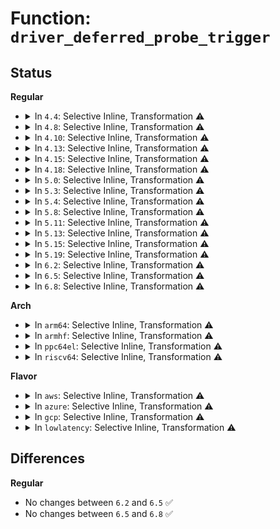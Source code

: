 # Function: <code>driver_deferred_probe_trigger</code>

## Status
<b>Regular</b>
<ul>
<li>
<details>
<summary>In <code>4.4</code>: Selective Inline, Transformation ⚠️</summary>

**Collision:** Unique Static

**Inline:** Selective

**Transformation:** True

**Instances:**

```
In drivers/base/dd.c (ffffffff8154b4d0)
Location: drivers/base/dd.c:151
Inline: True
Inline callers:
  - drivers/base/dd.c:deferred_probe_initcall
  - drivers/base/dd.c:driver_bound
  - drivers/base/dd.c:driver_probe_device
Direct callers:
  - drivers/base/dd.c:deferred_probe_initcall
  - drivers/base/dd.c:driver_bound
  - drivers/base/dd.c:driver_probe_device
```
**Symbols:**

```
ffffffff8154b4d0-ffffffff8154b55a: driver_deferred_probe_trigger.part.2 (STB_LOCAL)
```
</details>
</li>
<li>
<details>
<summary>In <code>4.8</code>: Selective Inline, Transformation ⚠️</summary>

**Collision:** Unique Static

**Inline:** Selective

**Transformation:** True

**Instances:**

```
In drivers/base/dd.c (ffffffff8159dba9)
Location: drivers/base/dd.c:158
Inline: True
Inline callers:
  - drivers/base/dd.c:driver_probe_device
  - drivers/base/dd.c:driver_bound
  - drivers/base/dd.c:deferred_probe_initcall
  - drivers/base/dd.c:device_unblock_probing
Direct callers:
  - drivers/base/dd.c:driver_probe_device
  - drivers/base/dd.c:driver_bound
  - drivers/base/dd.c:deferred_probe_initcall
  - drivers/base/dd.c:device_unblock_probing
```
**Symbols:**

```
ffffffff8159d1c0-ffffffff8159d24d: driver_deferred_probe_trigger.part.2 (STB_LOCAL)
```
</details>
</li>
<li>
<details>
<summary>In <code>4.10</code>: Selective Inline, Transformation ⚠️</summary>

**Collision:** Unique Static

**Inline:** Selective

**Transformation:** True

**Instances:**

```
In drivers/base/dd.c (ffffffff815cbea3)
Location: drivers/base/dd.c:157
Inline: True
Inline callers:
  - drivers/base/dd.c:driver_probe_device
  - drivers/base/dd.c:driver_bound
  - drivers/base/dd.c:deferred_probe_initcall
  - drivers/base/dd.c:device_unblock_probing
Direct callers:
  - drivers/base/dd.c:driver_probe_device
  - drivers/base/dd.c:driver_bound
  - drivers/base/dd.c:deferred_probe_initcall
  - drivers/base/dd.c:device_unblock_probing
```
**Symbols:**

```
ffffffff815cb700-ffffffff815cb78d: driver_deferred_probe_trigger.part.4 (STB_LOCAL)
```
</details>
</li>
<li>
<details>
<summary>In <code>4.13</code>: Selective Inline, Transformation ⚠️</summary>

**Collision:** Unique Static

**Inline:** Selective

**Transformation:** True

**Instances:**

```
In drivers/base/dd.c (ffffffff815e095f)
Location: drivers/base/dd.c:158
Inline: True
Inline callers:
  - drivers/base/dd.c:driver_probe_device
  - drivers/base/dd.c:driver_bound
  - drivers/base/dd.c:deferred_probe_initcall
  - drivers/base/dd.c:device_unblock_probing
Direct callers:
  - drivers/base/dd.c:driver_probe_device
  - drivers/base/dd.c:driver_bound
  - drivers/base/dd.c:deferred_probe_initcall
  - drivers/base/dd.c:device_unblock_probing
```
**Symbols:**

```
ffffffff815e02d0-ffffffff815e035d: driver_deferred_probe_trigger.part.4 (STB_LOCAL)
```
</details>
</li>
<li>
<details>
<summary>In <code>4.15</code>: Selective Inline, Transformation ⚠️</summary>

**Collision:** Unique Static

**Inline:** Selective

**Transformation:** True

**Instances:**

```
In drivers/base/dd.c (ffffffff81647a37)
Location: drivers/base/dd.c:183
Inline: True
Inline callers:
  - drivers/base/dd.c:driver_probe_device
  - drivers/base/dd.c:driver_probe_device
  - drivers/base/dd.c:driver_bound
  - drivers/base/dd.c:deferred_probe_initcall
  - drivers/base/dd.c:device_unblock_probing
Direct callers:
  - drivers/base/dd.c:driver_probe_device
  - drivers/base/dd.c:driver_probe_device
  - drivers/base/dd.c:driver_bound
  - drivers/base/dd.c:deferred_probe_initcall
  - drivers/base/dd.c:device_unblock_probing
```
**Symbols:**

```
ffffffff81647390-ffffffff8164741d: driver_deferred_probe_trigger.part.5 (STB_LOCAL)
```
</details>
</li>
<li>
<details>
<summary>In <code>4.18</code>: Selective Inline, Transformation ⚠️</summary>

**Collision:** Unique Static

**Inline:** Selective

**Transformation:** True

**Instances:**

```
In drivers/base/dd.c (ffffffff81682f27)
Location: drivers/base/dd.c:180
Inline: True
Inline callers:
  - drivers/base/dd.c:driver_probe_device
  - drivers/base/dd.c:driver_probe_device
  - drivers/base/dd.c:driver_bound
  - drivers/base/dd.c:deferred_probe_initcall
  - drivers/base/dd.c:device_unblock_probing
Direct callers:
  - drivers/base/dd.c:driver_probe_device
  - drivers/base/dd.c:driver_probe_device
  - drivers/base/dd.c:driver_bound
  - drivers/base/dd.c:deferred_probe_initcall
  - drivers/base/dd.c:device_unblock_probing
```
**Symbols:**

```
ffffffff81682880-ffffffff8168290d: driver_deferred_probe_trigger.part.9 (STB_LOCAL)
```
</details>
</li>
<li>
<details>
<summary>In <code>5.0</code>: Selective Inline, Transformation ⚠️</summary>

**Collision:** Unique Static

**Inline:** Selective

**Transformation:** True

**Instances:**

```
In drivers/base/dd.c (ffffffff816a2b6b)
Location: drivers/base/dd.c:158
Inline: True
Inline callers:
  - drivers/base/dd.c:really_probe
  - drivers/base/dd.c:really_probe
  - drivers/base/dd.c:driver_bound
  - drivers/base/dd.c:deferred_probe_initcall
  - drivers/base/dd.c:deferred_probe_initcall
  - drivers/base/dd.c:deferred_probe_timeout_work_func
  - drivers/base/dd.c:device_unblock_probing
Direct callers:
  - drivers/base/dd.c:really_probe
  - drivers/base/dd.c:really_probe
  - drivers/base/dd.c:driver_bound
  - drivers/base/dd.c:deferred_probe_initcall
  - drivers/base/dd.c:deferred_probe_initcall
  - drivers/base/dd.c:deferred_probe_timeout_work_func
  - drivers/base/dd.c:device_unblock_probing
```
**Symbols:**

```
ffffffff816a23c0-ffffffff816a244d: driver_deferred_probe_trigger.part.10 (STB_LOCAL)
```
</details>
</li>
<li>
<details>
<summary>In <code>5.3</code>: Selective Inline, Transformation ⚠️</summary>

**Collision:** Unique Static

**Inline:** Selective

**Transformation:** True

**Instances:**

```
In drivers/base/dd.c (ffffffff816db917)
Location: drivers/base/dd.c:162
Inline: True
Inline callers:
  - drivers/base/dd.c:really_probe
  - drivers/base/dd.c:really_probe
  - drivers/base/dd.c:driver_bound
  - drivers/base/dd.c:deferred_probe_initcall
  - drivers/base/dd.c:deferred_probe_initcall
  - drivers/base/dd.c:deferred_probe_timeout_work_func
  - drivers/base/dd.c:device_unblock_probing
Direct callers:
  - drivers/base/dd.c:really_probe
  - drivers/base/dd.c:really_probe
  - drivers/base/dd.c:driver_bound
  - drivers/base/dd.c:deferred_probe_initcall
  - drivers/base/dd.c:deferred_probe_initcall
  - drivers/base/dd.c:deferred_probe_timeout_work_func
  - drivers/base/dd.c:device_unblock_probing
```
**Symbols:**

```
ffffffff816db100-ffffffff816db191: driver_deferred_probe_trigger.part.0 (STB_LOCAL)
```
</details>
</li>
<li>
<details>
<summary>In <code>5.4</code>: Selective Inline, Transformation ⚠️</summary>

**Collision:** Unique Static

**Inline:** Selective

**Transformation:** True

**Instances:**

```
In drivers/base/dd.c (ffffffff816ff8a9)
Location: drivers/base/dd.c:162
Inline: True
Inline callers:
  - drivers/base/dd.c:really_probe
  - drivers/base/dd.c:really_probe
  - drivers/base/dd.c:driver_bound
  - drivers/base/dd.c:deferred_probe_initcall
  - drivers/base/dd.c:deferred_probe_initcall
  - drivers/base/dd.c:deferred_probe_timeout_work_func
  - drivers/base/dd.c:device_unblock_probing
Direct callers:
  - drivers/base/dd.c:really_probe
  - drivers/base/dd.c:really_probe
  - drivers/base/dd.c:driver_bound
  - drivers/base/dd.c:deferred_probe_initcall
  - drivers/base/dd.c:deferred_probe_initcall
  - drivers/base/dd.c:deferred_probe_timeout_work_func
  - drivers/base/dd.c:device_unblock_probing
```
**Symbols:**

```
ffffffff816ff0d0-ffffffff816ff161: driver_deferred_probe_trigger.part.0 (STB_LOCAL)
```
</details>
</li>
<li>
<details>
<summary>In <code>5.8</code>: Selective Inline, Transformation ⚠️</summary>

**Collision:** Unique Static

**Inline:** Selective

**Transformation:** True

**Instances:**

```
In drivers/base/dd.c (ffffffff817b95e5)
Location: drivers/base/dd.c:162
Inline: True
Inline callers:
  - drivers/base/dd.c:really_probe
  - drivers/base/dd.c:really_probe
  - drivers/base/dd.c:driver_bound
  - drivers/base/dd.c:deferred_probe_initcall
  - drivers/base/dd.c:deferred_probe_initcall
  - drivers/base/dd.c:deferred_probe_timeout_work_func
  - drivers/base/dd.c:device_unblock_probing
Direct callers:
  - drivers/base/dd.c:really_probe
  - drivers/base/dd.c:really_probe
  - drivers/base/dd.c:driver_bound
  - drivers/base/dd.c:deferred_probe_initcall
  - drivers/base/dd.c:deferred_probe_initcall
  - drivers/base/dd.c:deferred_probe_timeout_work_func
  - drivers/base/dd.c:device_unblock_probing
```
**Symbols:**

```
ffffffff817b8ce0-ffffffff817b8d71: driver_deferred_probe_trigger.part.0 (STB_LOCAL)
```
</details>
</li>
<li>
<details>
<summary>In <code>5.11</code>: Selective Inline, Transformation ⚠️</summary>

**Collision:** Unique Static

**Inline:** Selective

**Transformation:** True

**Instances:**

```
In drivers/base/dd.c (ffffffff817ce41b)
Location: drivers/base/dd.c:168
Inline: True
Inline callers:
  - drivers/base/dd.c:really_probe
  - drivers/base/dd.c:really_probe
  - drivers/base/dd.c:driver_bound
  - drivers/base/dd.c:deferred_probe_initcall
  - drivers/base/dd.c:deferred_probe_initcall
  - drivers/base/dd.c:deferred_probe_timeout_work_func
  - drivers/base/dd.c:device_unblock_probing
Direct callers:
  - drivers/base/dd.c:really_probe
  - drivers/base/dd.c:really_probe
  - drivers/base/dd.c:driver_bound
  - drivers/base/dd.c:deferred_probe_initcall
  - drivers/base/dd.c:deferred_probe_initcall
  - drivers/base/dd.c:deferred_probe_timeout_work_func
  - drivers/base/dd.c:device_unblock_probing
```
**Symbols:**

```
ffffffff817cda50-ffffffff817cdae1: driver_deferred_probe_trigger.part.0 (STB_LOCAL)
```
</details>
</li>
<li>
<details>
<summary>In <code>5.13</code>: Selective Inline, Transformation ⚠️</summary>

**Collision:** Unique Static

**Inline:** Selective

**Transformation:** True

**Instances:**

```
In drivers/base/dd.c (ffffffff817b1cc4)
Location: drivers/base/dd.c:174
Inline: True
Inline callers:
  - drivers/base/dd.c:really_probe
  - drivers/base/dd.c:really_probe
  - drivers/base/dd.c:driver_bound
  - drivers/base/dd.c:deferred_probe_initcall
  - drivers/base/dd.c:deferred_probe_initcall
  - drivers/base/dd.c:deferred_probe_timeout_work_func
  - drivers/base/dd.c:device_unblock_probing
Direct callers:
  - drivers/base/dd.c:really_probe
  - drivers/base/dd.c:really_probe
  - drivers/base/dd.c:driver_bound
  - drivers/base/dd.c:deferred_probe_initcall
  - drivers/base/dd.c:deferred_probe_initcall
  - drivers/base/dd.c:deferred_probe_timeout_work_func
  - drivers/base/dd.c:device_unblock_probing
```
**Symbols:**

```
ffffffff817b13d0-ffffffff817b1461: driver_deferred_probe_trigger.part.0 (STB_LOCAL)
```
</details>
</li>
<li>
<details>
<summary>In <code>5.15</code>: Selective Inline, Transformation ⚠️</summary>

**Collision:** Unique Static

**Inline:** Selective

**Transformation:** True

**Instances:**

```
In drivers/base/dd.c (ffffffff8183b3a3)
Location: drivers/base/dd.c:174
Inline: True
Inline callers:
  - drivers/base/dd.c:driver_probe_device
  - drivers/base/dd.c:driver_bound
  - drivers/base/dd.c:deferred_probe_initcall
  - drivers/base/dd.c:deferred_probe_initcall
  - drivers/base/dd.c:deferred_probe_timeout_work_func
  - drivers/base/dd.c:device_unblock_probing
Direct callers:
  - drivers/base/dd.c:driver_probe_device
  - drivers/base/dd.c:driver_bound
  - drivers/base/dd.c:deferred_probe_initcall
  - drivers/base/dd.c:deferred_probe_initcall
  - drivers/base/dd.c:deferred_probe_timeout_work_func
  - drivers/base/dd.c:device_unblock_probing
```
**Symbols:**

```
ffffffff8183a610-ffffffff8183a6a1: driver_deferred_probe_trigger.part.0 (STB_LOCAL)
```
</details>
</li>
<li>
<details>
<summary>In <code>5.19</code>: Selective Inline, Transformation ⚠️</summary>

**Collision:** Unique Static

**Inline:** Selective

**Transformation:** True

**Instances:**

```
In drivers/base/dd.c (ffffffff8197d943)
Location: drivers/base/dd.c:175
Inline: True
Inline callers:
  - drivers/base/dd.c:driver_probe_device
  - drivers/base/dd.c:driver_bound
  - drivers/base/dd.c:deferred_probe_initcall
  - drivers/base/dd.c:deferred_probe_initcall
  - drivers/base/dd.c:deferred_probe_timeout_work_func
  - drivers/base/dd.c:device_unblock_probing
Direct callers:
  - drivers/base/dd.c:driver_probe_device
  - drivers/base/dd.c:driver_bound
  - drivers/base/dd.c:deferred_probe_initcall
  - drivers/base/dd.c:deferred_probe_initcall
  - drivers/base/dd.c:deferred_probe_timeout_work_func
  - drivers/base/dd.c:device_unblock_probing
```
**Symbols:**

```
ffffffff8197ce60-ffffffff8197ceff: driver_deferred_probe_trigger.part.0 (STB_LOCAL)
```
</details>
</li>
<li>
<details>
<summary>In <code>6.2</code>: Selective Inline, Transformation ⚠️</summary>

```c
void driver_deferred_probe_trigger();
```

**Collision:** Unique Global

**Inline:** Selective

**Transformation:** True

**Instances:**

```
In drivers/base/dd.c (ffffffff81aeadf3)
Location: drivers/base/dd.c:175
Inline: True
Inline callers:
  - drivers/base/dd.c:driver_probe_device
  - drivers/base/dd.c:driver_bound
  - drivers/base/dd.c:deferred_probe_initcall
  - drivers/base/dd.c:deferred_probe_initcall
  - drivers/base/dd.c:deferred_probe_timeout_work_func
  - drivers/base/dd.c:device_unblock_probing
Direct callers:
  - drivers/base/core.c:wait_for_init_devices_probe
  - drivers/base/dd.c:driver_probe_device
  - drivers/base/dd.c:driver_bound
  - drivers/base/dd.c:deferred_probe_initcall
  - drivers/base/dd.c:deferred_probe_initcall
  - drivers/base/dd.c:deferred_probe_timeout_work_func
  - drivers/base/dd.c:device_unblock_probing
```
**Symbols:**

```
ffffffff81aea250-ffffffff81aea2ef: driver_deferred_probe_trigger.part.0 (STB_LOCAL)
ffffffff820985ab-ffffffff820985bf: driver_deferred_probe_trigger.cold (STB_LOCAL)
ffffffff81aeb620-ffffffff81aeb652: driver_deferred_probe_trigger (STB_GLOBAL)
```
</details>
</li>
<li>
<details>
<summary>In <code>6.5</code>: Selective Inline, Transformation ⚠️</summary>

```c
void driver_deferred_probe_trigger();
```

**Collision:** Unique Global

**Inline:** Selective

**Transformation:** True

**Instances:**

```
In drivers/base/dd.c (ffffffff81b390f3)
Location: drivers/base/dd.c:175
Inline: True
Inline callers:
  - drivers/base/dd.c:driver_probe_device
  - drivers/base/dd.c:driver_bound
  - drivers/base/dd.c:deferred_probe_initcall
  - drivers/base/dd.c:deferred_probe_initcall
  - drivers/base/dd.c:deferred_probe_timeout_work_func
  - drivers/base/dd.c:device_unblock_probing
Direct callers:
  - drivers/base/core.c:wait_for_init_devices_probe
  - drivers/base/dd.c:driver_probe_device
  - drivers/base/dd.c:driver_bound
  - drivers/base/dd.c:deferred_probe_initcall
  - drivers/base/dd.c:deferred_probe_initcall
  - drivers/base/dd.c:deferred_probe_timeout_work_func
  - drivers/base/dd.c:device_unblock_probing
```
**Symbols:**

```
ffffffff81b385e0-ffffffff81b3867f: driver_deferred_probe_trigger.part.0 (STB_LOCAL)
ffffffff821195dd-ffffffff821195f1: driver_deferred_probe_trigger.cold (STB_LOCAL)
ffffffff81b398f0-ffffffff81b39922: driver_deferred_probe_trigger (STB_GLOBAL)
```
</details>
</li>
<li>
<details>
<summary>In <code>6.8</code>: Selective Inline, Transformation ⚠️</summary>

```c
void driver_deferred_probe_trigger();
```

**Collision:** Unique Global

**Inline:** Selective

**Transformation:** True

**Instances:**

```
In drivers/base/dd.c (ffffffff81b90bb3)
Location: drivers/base/dd.c:175
Inline: True
Inline callers:
  - drivers/base/dd.c:driver_probe_device
  - drivers/base/dd.c:driver_bound
  - drivers/base/dd.c:deferred_probe_initcall
  - drivers/base/dd.c:deferred_probe_initcall
  - drivers/base/dd.c:deferred_probe_timeout_work_func
  - drivers/base/dd.c:device_unblock_probing
Direct callers:
  - drivers/base/core.c:wait_for_init_devices_probe
  - drivers/base/dd.c:driver_probe_device
  - drivers/base/dd.c:driver_bound
  - drivers/base/dd.c:deferred_probe_initcall
  - drivers/base/dd.c:deferred_probe_initcall
  - drivers/base/dd.c:deferred_probe_timeout_work_func
  - drivers/base/dd.c:device_unblock_probing
```
**Symbols:**

```
ffffffff81b90080-ffffffff81b9011f: driver_deferred_probe_trigger.part.0 (STB_LOCAL)
ffffffff821f75a0-ffffffff821f75b4: driver_deferred_probe_trigger.cold (STB_LOCAL)
ffffffff81b913b0-ffffffff81b913e2: driver_deferred_probe_trigger (STB_GLOBAL)
```
</details>
</li>
</ul>
<b>Arch</b>
<ul>
<li>
<details>
<summary>In <code>arm64</code>: Selective Inline, Transformation ⚠️</summary>

**Collision:** Unique Static

**Inline:** Selective

**Transformation:** True

**Instances:**

```
In drivers/base/dd.c (ffff8000108eaa04)
Location: drivers/base/dd.c:162
Inline: True
Inline callers:
  - drivers/base/dd.c:really_probe
  - drivers/base/dd.c:really_probe
  - drivers/base/dd.c:driver_bound
  - drivers/base/dd.c:deferred_probe_initcall
  - drivers/base/dd.c:deferred_probe_initcall
  - drivers/base/dd.c:deferred_probe_timeout_work_func
  - drivers/base/dd.c:device_unblock_probing
Direct callers:
  - drivers/base/dd.c:really_probe
  - drivers/base/dd.c:really_probe
  - drivers/base/dd.c:driver_bound
  - drivers/base/dd.c:deferred_probe_initcall
  - drivers/base/dd.c:deferred_probe_initcall
  - drivers/base/dd.c:deferred_probe_timeout_work_func
  - drivers/base/dd.c:device_unblock_probing
```
**Symbols:**

```
ffff8000108ea178-ffff8000108ea228: driver_deferred_probe_trigger.part.0 (STB_LOCAL)
```
</details>
</li>
<li>
<details>
<summary>In <code>armhf</code>: Selective Inline, Transformation ⚠️</summary>

**Collision:** Unique Static

**Inline:** Selective

**Transformation:** True

**Instances:**

```
In drivers/base/dd.c (c09d8a54)
Location: drivers/base/dd.c:162
Inline: True
Inline callers:
  - drivers/base/dd.c:really_probe
  - drivers/base/dd.c:really_probe
  - drivers/base/dd.c:driver_bound
  - drivers/base/dd.c:deferred_probe_initcall
  - drivers/base/dd.c:deferred_probe_initcall
  - drivers/base/dd.c:deferred_probe_timeout_work_func
  - drivers/base/dd.c:device_unblock_probing
Direct callers:
  - drivers/base/dd.c:really_probe
  - drivers/base/dd.c:really_probe
  - drivers/base/dd.c:driver_bound
  - drivers/base/dd.c:deferred_probe_initcall
  - drivers/base/dd.c:deferred_probe_initcall
  - drivers/base/dd.c:deferred_probe_timeout_work_func
  - drivers/base/dd.c:device_unblock_probing
```
**Symbols:**

```
c09d8158-c09d8204: driver_deferred_probe_trigger.part.0 (STB_LOCAL)
```
</details>
</li>
<li>
<details>
<summary>In <code>ppc64el</code>: Selective Inline, Transformation ⚠️</summary>

**Collision:** Unique Static

**Inline:** Selective

**Transformation:** True

**Instances:**

```
In drivers/base/dd.c (c000000000981bb4)
Location: drivers/base/dd.c:162
Inline: True
Inline callers:
  - drivers/base/dd.c:really_probe
  - drivers/base/dd.c:really_probe
  - drivers/base/dd.c:driver_bound
  - drivers/base/dd.c:deferred_probe_initcall
  - drivers/base/dd.c:deferred_probe_initcall
  - drivers/base/dd.c:deferred_probe_timeout_work_func
  - drivers/base/dd.c:device_unblock_probing
Direct callers:
  - drivers/base/dd.c:really_probe
  - drivers/base/dd.c:really_probe
  - drivers/base/dd.c:driver_bound
  - drivers/base/dd.c:deferred_probe_initcall
  - drivers/base/dd.c:deferred_probe_initcall
  - drivers/base/dd.c:deferred_probe_timeout_work_func
  - drivers/base/dd.c:device_unblock_probing
```
**Symbols:**

```
c000000000981100-c0000000009811d4: driver_deferred_probe_trigger.part.0 (STB_LOCAL)
```
</details>
</li>
<li>
<details>
<summary>In <code>riscv64</code>: Selective Inline, Transformation ⚠️</summary>

**Collision:** Unique Static

**Inline:** Selective

**Transformation:** True

**Instances:**

```
In drivers/base/dd.c (ffffffe00057e7d2)
Location: drivers/base/dd.c:162
Inline: True
Inline callers:
  - drivers/base/dd.c:really_probe
  - drivers/base/dd.c:really_probe
  - drivers/base/dd.c:driver_bound
  - drivers/base/dd.c:deferred_probe_initcall
  - drivers/base/dd.c:deferred_probe_initcall
  - drivers/base/dd.c:deferred_probe_timeout_work_func
  - drivers/base/dd.c:device_unblock_probing
Direct callers:
  - drivers/base/dd.c:really_probe
  - drivers/base/dd.c:really_probe
  - drivers/base/dd.c:driver_bound
  - drivers/base/dd.c:deferred_probe_initcall
  - drivers/base/dd.c:deferred_probe_initcall
  - drivers/base/dd.c:deferred_probe_timeout_work_func
  - drivers/base/dd.c:device_unblock_probing
```
**Symbols:**

```
ffffffe00057dfb8-ffffffe00057e048: driver_deferred_probe_trigger.part.0 (STB_LOCAL)
```
</details>
</li>
</ul>
<b>Flavor</b>
<ul>
<li>
<details>
<summary>In <code>aws</code>: Selective Inline, Transformation ⚠️</summary>

**Collision:** Unique Static

**Inline:** Selective

**Transformation:** True

**Instances:**

```
In drivers/base/dd.c (ffffffff816c5099)
Location: drivers/base/dd.c:162
Inline: True
Inline callers:
  - drivers/base/dd.c:really_probe
  - drivers/base/dd.c:really_probe
  - drivers/base/dd.c:driver_bound
  - drivers/base/dd.c:deferred_probe_initcall
  - drivers/base/dd.c:deferred_probe_initcall
  - drivers/base/dd.c:deferred_probe_timeout_work_func
  - drivers/base/dd.c:device_unblock_probing
Direct callers:
  - drivers/base/dd.c:really_probe
  - drivers/base/dd.c:really_probe
  - drivers/base/dd.c:driver_bound
  - drivers/base/dd.c:deferred_probe_initcall
  - drivers/base/dd.c:deferred_probe_initcall
  - drivers/base/dd.c:deferred_probe_timeout_work_func
  - drivers/base/dd.c:device_unblock_probing
```
**Symbols:**

```
ffffffff816c48c0-ffffffff816c4951: driver_deferred_probe_trigger.part.0 (STB_LOCAL)
```
</details>
</li>
<li>
<details>
<summary>In <code>azure</code>: Selective Inline, Transformation ⚠️</summary>

**Collision:** Unique Static

**Inline:** Selective

**Transformation:** True

**Instances:**

```
In drivers/base/dd.c (ffffffff816a0319)
Location: drivers/base/dd.c:162
Inline: True
Inline callers:
  - drivers/base/dd.c:really_probe
  - drivers/base/dd.c:really_probe
  - drivers/base/dd.c:driver_bound
  - drivers/base/dd.c:deferred_probe_initcall
  - drivers/base/dd.c:deferred_probe_initcall
  - drivers/base/dd.c:deferred_probe_timeout_work_func
  - drivers/base/dd.c:device_unblock_probing
Direct callers:
  - drivers/base/dd.c:really_probe
  - drivers/base/dd.c:really_probe
  - drivers/base/dd.c:driver_bound
  - drivers/base/dd.c:deferred_probe_initcall
  - drivers/base/dd.c:deferred_probe_initcall
  - drivers/base/dd.c:deferred_probe_timeout_work_func
  - drivers/base/dd.c:device_unblock_probing
```
**Symbols:**

```
ffffffff8169fb40-ffffffff8169fbd1: driver_deferred_probe_trigger.part.0 (STB_LOCAL)
```
</details>
</li>
<li>
<details>
<summary>In <code>gcp</code>: Selective Inline, Transformation ⚠️</summary>

**Collision:** Unique Static

**Inline:** Selective

**Transformation:** True

**Instances:**

```
In drivers/base/dd.c (ffffffff816f3569)
Location: drivers/base/dd.c:162
Inline: True
Inline callers:
  - drivers/base/dd.c:really_probe
  - drivers/base/dd.c:really_probe
  - drivers/base/dd.c:driver_bound
  - drivers/base/dd.c:deferred_probe_initcall
  - drivers/base/dd.c:deferred_probe_initcall
  - drivers/base/dd.c:deferred_probe_timeout_work_func
  - drivers/base/dd.c:device_unblock_probing
Direct callers:
  - drivers/base/dd.c:really_probe
  - drivers/base/dd.c:really_probe
  - drivers/base/dd.c:driver_bound
  - drivers/base/dd.c:deferred_probe_initcall
  - drivers/base/dd.c:deferred_probe_initcall
  - drivers/base/dd.c:deferred_probe_timeout_work_func
  - drivers/base/dd.c:device_unblock_probing
```
**Symbols:**

```
ffffffff816f2d90-ffffffff816f2e21: driver_deferred_probe_trigger.part.0 (STB_LOCAL)
```
</details>
</li>
<li>
<details>
<summary>In <code>lowlatency</code>: Selective Inline, Transformation ⚠️</summary>

**Collision:** Unique Static

**Inline:** Selective

**Transformation:** True

**Instances:**

```
In drivers/base/dd.c (ffffffff8170dd99)
Location: drivers/base/dd.c:162
Inline: True
Inline callers:
  - drivers/base/dd.c:really_probe
  - drivers/base/dd.c:really_probe
  - drivers/base/dd.c:driver_bound
  - drivers/base/dd.c:deferred_probe_initcall
  - drivers/base/dd.c:deferred_probe_initcall
  - drivers/base/dd.c:deferred_probe_timeout_work_func
  - drivers/base/dd.c:device_unblock_probing
Direct callers:
  - drivers/base/dd.c:really_probe
  - drivers/base/dd.c:really_probe
  - drivers/base/dd.c:driver_bound
  - drivers/base/dd.c:deferred_probe_initcall
  - drivers/base/dd.c:deferred_probe_initcall
  - drivers/base/dd.c:deferred_probe_timeout_work_func
  - drivers/base/dd.c:device_unblock_probing
```
**Symbols:**

```
ffffffff8170d5c0-ffffffff8170d651: driver_deferred_probe_trigger.part.0 (STB_LOCAL)
```
</details>
</li>
</ul>

## Differences
<b>Regular</b>
<ul>
<li>
No changes between <code>6.2</code> and <code>6.5</code> ✅
</li>
<li>
No changes between <code>6.5</code> and <code>6.8</code> ✅
</li>
</ul>
